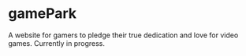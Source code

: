 # gamePark
A website for gamers to pledge their true dedication and love for video games.
Currently in progress.
